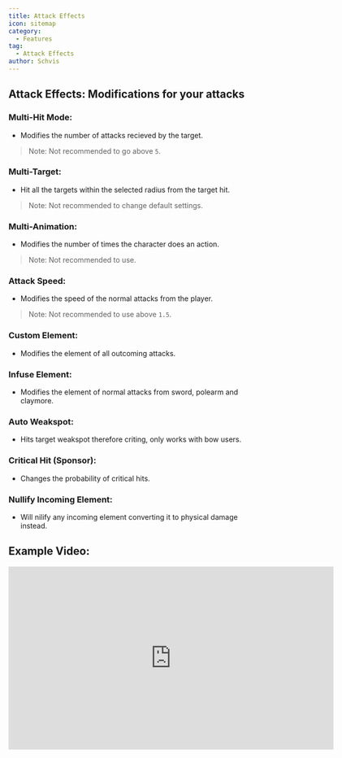 ```yaml
---
title: Attack Effects
icon: sitemap
category:
  - Features
tag:
  - Attack Effects
author: Schvis
---
```


## Attack Effects: Modifications for your attacks

### Multi-Hit Mode:
- Modifies the number of attacks recieved by the target.
> Note: Not recommended to go above `5`.
### Multi-Target:
- Hit all the targets within the selected radius from the target hit.
> Note: Not recommended to change default settings.
### Multi-Animation:
- Modifies the number of times the character does an action.
> Note: Not recommended to use.
### Attack Speed:
- Modifies the speed of the normal attacks from the player.
> Note: Not recommended to use above `1.5`.
### Custom Element:
- Modifies the element of all outcoming attacks.
### Infuse Element:
- Modifies the element of normal attacks from sword, polearm and claymore.
### Auto Weakspot:
- Hits target weakspot therefore criting, only works with bow users.
### Critical Hit (Sponsor):
- Changes the probability of critical hits.
### Nullify Incoming Element:
- Will nilify any incoming element converting it to physical damage instead.

## Example Video:

<iframe width="640" height="360" src="https://www.youtube.com/embed/1BdKwxBjWyg?list=PL5eI1Tb64p56g27qfYk7VuFTz4FK6YrKa" title="Korepi - Attack Effects" frameborder="0" allow="accelerometer; autoplay; clipboard-write; encrypted-media; gyroscope; picture-in-picture; web-share" allowfullscreen></iframe>